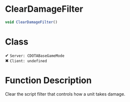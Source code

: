 # ClearDamageFilter
```js	
void ClearDamageFilter()
```
# Class
✔ `Server: CDOTABaseGameMode`  
✖ `Client: undefined`  

# Function Description
Clear the script filter that controls how a unit takes damage.

